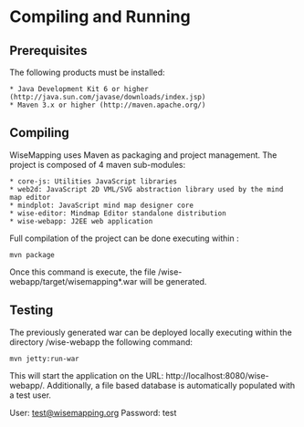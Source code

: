 # Compiling and Running

## Prerequisites

The following products must be installed:

    * Java Development Kit 6 or higher (http://java.sun.com/javase/downloads/index.jsp)
    * Maven 3.x or higher (http://maven.apache.org/)

## Compiling

WiseMapping uses Maven as packaging and project management. The project is composed of 4 maven sub-modules:

    * core-js: Utilities JavaScript libraries
    * web2d: JavaScript 2D VML/SVG abstraction library used by the mind map editor
    * mindplot: JavaScript mind map designer core
    * wise-editor: Mindmap Editor standalone distribution
    * wise-webapp: J2EE web application 

Full compilation of the project can be done executing within <project-dir>:

`mvn package`

Once this command is execute, the file <project-dir>/wise-webapp/target/wisemapping*.war will be generated.

## Testing
The previously generated war can be deployed locally executing within the directory <project-dir>/wise-webapp the following command:

`mvn jetty:run-war`

This will start the application on the URL: http://localhost:8080/wise-webapp/. Additionally, a file based database is automatically populated with a test user.

User: test@wisemapping.org
Password: test